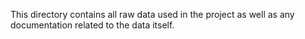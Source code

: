This directory contains all raw data used in the project as well as any documentation related to the data itself.